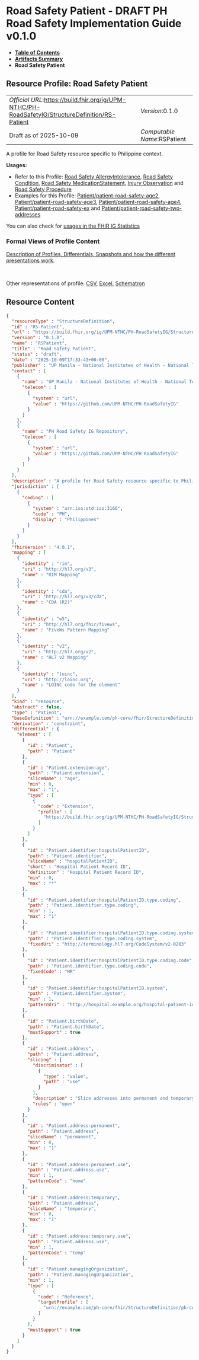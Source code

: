 # Road Safety Patient - DRAFT PH Road Safety Implementation Guide v0.1.0

* [**Table of Contents**](toc.md)
* [**Artifacts Summary**](artifacts.md)
* **Road Safety Patient**

## Resource Profile: Road Safety Patient 

| | |
| :--- | :--- |
| *Official URL*:https://build.fhir.org/ig/UPM-NTHC/PH-RoadSafetyIG/StructureDefinition/RS-Patient | *Version*:0.1.0 |
| Draft as of 2025-10-09 | *Computable Name*:RSPatient |

 
A profile for Road Safety resource specific to Philippine context. 

**Usages:**

* Refer to this Profile: [Road Safety AllergyIntolerance](StructureDefinition-RS-Allergyintolerance.md), [Road Safety Condition](StructureDefinition-RS-Condition.md), [Road Safety MedicationStatement](StructureDefinition-RS-Medicationstatement.md), [Injury Observation](StructureDefinition-RS-Observation.md) and [Road Safety Procedure](StructureDefinition-RS-Procedure.md)
* Examples for this Profile: [Patient/patient-road-safety-age2](Patient-patient-road-safety-age2.md), [Patient/patient-road-safety-age3](Patient-patient-road-safety-age3.md), [Patient/patient-road-safety-age4](Patient-patient-road-safety-age4.md), [Patient/patient-road-safety-ex](Patient-patient-road-safety-ex.md) and [Patient/patient-road-safety-two-addresses](Patient-patient-road-safety-two-addresses.md)

You can also check for [usages in the FHIR IG Statistics](https://packages2.fhir.org/xig/example.fhir.ph.roadsafety|current/StructureDefinition/RS-Patient)

### Formal Views of Profile Content

 [Description of Profiles, Differentials, Snapshots and how the different presentations work](http://build.fhir.org/ig/FHIR/ig-guidance/readingIgs.html#structure-definitions). 

 

Other representations of profile: [CSV](StructureDefinition-RS-Patient.csv), [Excel](StructureDefinition-RS-Patient.xlsx), [Schematron](StructureDefinition-RS-Patient.sch) 



## Resource Content

```json
{
  "resourceType" : "StructureDefinition",
  "id" : "RS-Patient",
  "url" : "https://build.fhir.org/ig/UPM-NTHC/PH-RoadSafetyIG/StructureDefinition/RS-Patient",
  "version" : "0.1.0",
  "name" : "RSPatient",
  "title" : "Road Safety Patient",
  "status" : "draft",
  "date" : "2025-10-09T17:33:43+00:00",
  "publisher" : "UP Manila - National Institutes of Health - National Telehealth Center",
  "contact" : [
    {
      "name" : "UP Manila - National Institutes of Health - National Telehealth Center",
      "telecom" : [
        {
          "system" : "url",
          "value" : "https://github.com/UPM-NTHC/PH-RoadSafetyIG"
        }
      ]
    },
    {
      "name" : "PH Road Safety IG Repository",
      "telecom" : [
        {
          "system" : "url",
          "value" : "https://github.com/UPM-NTHC/PH-RoadSafetyIG"
        }
      ]
    }
  ],
  "description" : "A profile for Road Safety resource specific to Philippine context.",
  "jurisdiction" : [
    {
      "coding" : [
        {
          "system" : "urn:iso:std:iso:3166",
          "code" : "PH",
          "display" : "Philippines"
        }
      ]
    }
  ],
  "fhirVersion" : "4.0.1",
  "mapping" : [
    {
      "identity" : "rim",
      "uri" : "http://hl7.org/v3",
      "name" : "RIM Mapping"
    },
    {
      "identity" : "cda",
      "uri" : "http://hl7.org/v3/cda",
      "name" : "CDA (R2)"
    },
    {
      "identity" : "w5",
      "uri" : "http://hl7.org/fhir/fivews",
      "name" : "FiveWs Pattern Mapping"
    },
    {
      "identity" : "v2",
      "uri" : "http://hl7.org/v2",
      "name" : "HL7 v2 Mapping"
    },
    {
      "identity" : "loinc",
      "uri" : "http://loinc.org",
      "name" : "LOINC code for the element"
    }
  ],
  "kind" : "resource",
  "abstract" : false,
  "type" : "Patient",
  "baseDefinition" : "urn://example.com/ph-core/fhir/StructureDefinition/ph-core-patient",
  "derivation" : "constraint",
  "differential" : {
    "element" : [
      {
        "id" : "Patient",
        "path" : "Patient"
      },
      {
        "id" : "Patient.extension:age",
        "path" : "Patient.extension",
        "sliceName" : "age",
        "min" : 0,
        "max" : "1",
        "type" : [
          {
            "code" : "Extension",
            "profile" : [
              "https://build.fhir.org/ig/UPM-NTHC/PH-RoadSafetyIG/StructureDefinition/rs-patient-age"
            ]
          }
        ]
      },
      {
        "id" : "Patient.identifier:hospitalPatientID",
        "path" : "Patient.identifier",
        "sliceName" : "hospitalPatientID",
        "short" : "Hospital Patient Record ID",
        "definition" : "Hospital Patient Record ID",
        "min" : 0,
        "max" : "*"
      },
      {
        "id" : "Patient.identifier:hospitalPatientID.type.coding",
        "path" : "Patient.identifier.type.coding",
        "min" : 1,
        "max" : "1"
      },
      {
        "id" : "Patient.identifier:hospitalPatientID.type.coding.system",
        "path" : "Patient.identifier.type.coding.system",
        "fixedUri" : "http://terminology.hl7.org/CodeSystem/v2-0203"
      },
      {
        "id" : "Patient.identifier:hospitalPatientID.type.coding.code",
        "path" : "Patient.identifier.type.coding.code",
        "fixedCode" : "MR"
      },
      {
        "id" : "Patient.identifier:hospitalPatientID.system",
        "path" : "Patient.identifier.system",
        "min" : 1,
        "patternUri" : "http://hospital.example.org/hospital-patient-id"
      },
      {
        "id" : "Patient.birthDate",
        "path" : "Patient.birthDate",
        "mustSupport" : true
      },
      {
        "id" : "Patient.address",
        "path" : "Patient.address",
        "slicing" : {
          "discriminator" : [
            {
              "type" : "value",
              "path" : "use"
            }
          ],
          "description" : "Slice addresses into permanent and temporary",
          "rules" : "open"
        }
      },
      {
        "id" : "Patient.address:permanent",
        "path" : "Patient.address",
        "sliceName" : "permanent",
        "min" : 0,
        "max" : "1"
      },
      {
        "id" : "Patient.address:permanent.use",
        "path" : "Patient.address.use",
        "min" : 1,
        "patternCode" : "home"
      },
      {
        "id" : "Patient.address:temporary",
        "path" : "Patient.address",
        "sliceName" : "temporary",
        "min" : 0,
        "max" : "1"
      },
      {
        "id" : "Patient.address:temporary.use",
        "path" : "Patient.address.use",
        "min" : 1,
        "patternCode" : "temp"
      },
      {
        "id" : "Patient.managingOrganization",
        "path" : "Patient.managingOrganization",
        "min" : 1,
        "type" : [
          {
            "code" : "Reference",
            "targetProfile" : [
              "urn://example.com/ph-core/fhir/StructureDefinition/ph-core-organization"
            ]
          }
        ],
        "mustSupport" : true
      }
    ]
  }
}

```
